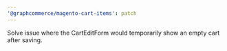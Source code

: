 ```yaml
---
'@graphcommerce/magento-cart-items': patch
---
```


Solve issue where the CartEditForm would temporarily show an empty cart after saving.
